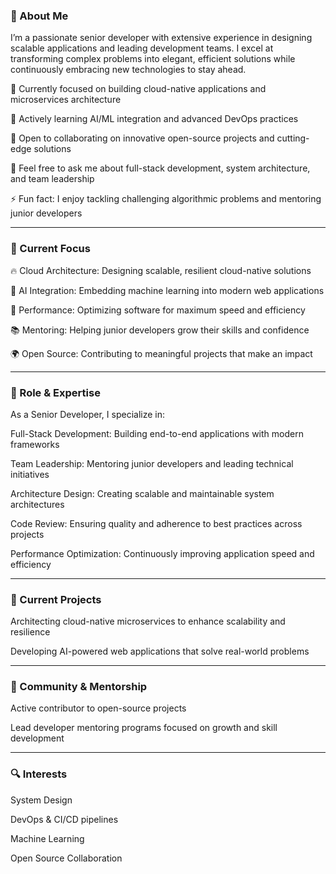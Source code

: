 ### 🚀 About Me

I’m a passionate senior developer with extensive experience in designing scalable applications and leading development teams. I excel at transforming complex problems into elegant, efficient solutions while continuously embracing new technologies to stay ahead.

🔭 Currently focused on building cloud-native applications and microservices architecture

🌱 Actively learning AI/ML integration and advanced DevOps practices

👯 Open to collaborating on innovative open-source projects and cutting-edge solutions

💬 Feel free to ask me about full-stack development, system architecture, and team leadership

⚡ Fun fact: I enjoy tackling challenging algorithmic problems and mentoring junior developers

---

### 🎯 Current Focus

🔥 Cloud Architecture: Designing scalable, resilient cloud-native solutions

🤖 AI Integration: Embedding machine learning into modern web applications

🚀 Performance: Optimizing software for maximum speed and efficiency

📚 Mentoring: Helping junior developers grow their skills and confidence

🌍 Open Source: Contributing to meaningful projects that make an impact

---

### 💼 Role & Expertise

As a Senior Developer, I specialize in:

Full-Stack Development: Building end-to-end applications with modern frameworks

Team Leadership: Mentoring junior developers and leading technical initiatives

Architecture Design: Creating scalable and maintainable system architectures

Code Review: Ensuring quality and adherence to best practices across projects

Performance Optimization: Continuously improving application speed and efficiency

---
### 🚧 Current Projects

Architecting cloud-native microservices to enhance scalability and resilience

Developing AI-powered web applications that solve real-world problems

---
### 🤝 Community & Mentorship

Active contributor to open-source projects

Lead developer mentoring programs focused on growth and skill development

---
### 🔍 Interests

System Design

DevOps & CI/CD pipelines

Machine Learning

Open Source Collaboration
